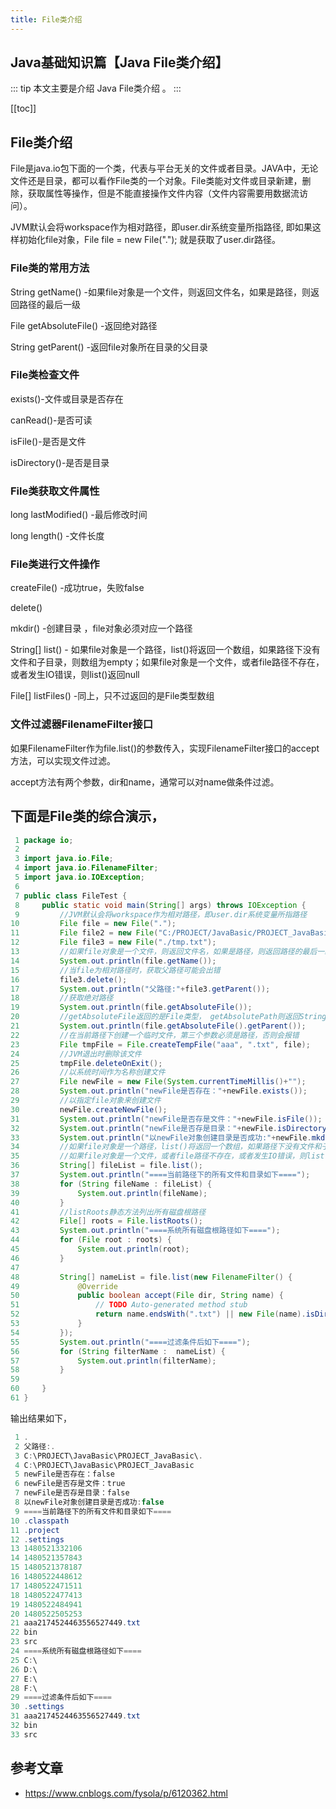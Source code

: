 ```yaml
---
title: File类介绍
---
```


## Java基础知识篇【Java File类介绍】

::: tip
本文主要是介绍 Java File类介绍 。
:::

[[toc]]

## File类介绍

File是java.io包下面的一个类，代表与平台无关的文件或者目录。JAVA中，无论文件还是目录，都可以看作File类的一个对象。File类能对文件或目录新建，删除，获取属性等操作，但是不能直接操作文件内容（文件内容需要用数据流访问）。

JVM默认会将workspace作为相对路径，即user.dir系统变量所指路径, 即如果这样初始化file对象，File file = new File("."); 就是获取了user.dir路径。

### File类的常用方法

String getName() -如果file对象是一个文件，则返回文件名，如果是路径，则返回路径的最后一级

File getAbsoluteFile() -返回绝对路径

String getParent() -返回file对象所在目录的父目录

### File类检查文件

exists()-文件或目录是否存在

canRead()-是否可读

isFile()-是否是文件

isDirectory()-是否是目录

### File类获取文件属性

long lastModified() -最后修改时间

long length() -文件长度

### File类进行文件操作

createFile() -成功true，失败false

delete()

mkdir() -创建目录 ，file对象必须对应一个路径

String[] list() - 如果file对象是一个路径，list()将返回一个数组，如果路径下没有文件和子目录，则数组为empty；如果file对象是一个文件，或者file路径不存在，或者发生IO错误，则list()返回null

File[] listFiles() -同上，只不过返回的是File类型数组

### 文件过滤器FilenameFilter接口

如果FilenameFilter作为file.list()的参数传入，实现FilenameFilter接口的accept方法，可以实现文件过滤。

accept方法有两个参数，dir和name，通常可以对name做条件过滤。

 

## 下面是File类的综合演示，



``` java
 1 package io;
 2 
 3 import java.io.File;
 4 import java.io.FilenameFilter;
 5 import java.io.IOException;
 6 
 7 public class FileTest {
 8     public static void main(String[] args) throws IOException {
 9         //JVM默认会将workspace作为相对路径，即user.dir系统变量所指路径
10         File file = new File(".");
11         File file2 = new File("C:/PROJECT/JavaBasic/PROJECT_JavaBasic/tmp.txt");
12         File file3 = new File("./tmp.txt");
13         //如果file对象是一个文件，则返回文件名，如果是路径，则返回路径的最后一级
14         System.out.println(file.getName());
15         //当file为相对路径时，获取父路径可能会出错
16         file3.delete();
17         System.out.println("父路径:"+file3.getParent());
18         //获取绝对路径 
19         System.out.println(file.getAbsoluteFile());
20         //getAbsoluteFile返回的是File类型， getAbsolutePath则返回String类型
21         System.out.println(file.getAbsoluteFile().getParent());
22         //在当前路径下创建一个临时文件，第三个参数必须是路径，否则会报错
23         File tmpFile = File.createTempFile("aaa", ".txt", file);
24         //JVM退出时删除该文件
25         tmpFile.deleteOnExit();
26         //以系统时间作为名称创建文件
27         File newFile = new File(System.currentTimeMillis()+"");
28         System.out.println("newFile是否存在："+newFile.exists());
29         //以指定file对象来创建文件
30         newFile.createNewFile();
31         System.out.println("newFile是否存是文件："+newFile.isFile());
32         System.out.println("newFile是否存是目录："+newFile.isDirectory());
33         System.out.println("以newFile对象创建目录是否成功:"+newFile.mkdir());
34         //如果file对象是一个路径，list()将返回一个数组，如果路径下没有文件和子目录，则数组为empty
35         //如果file对象是一个文件，或者file路径不存在，或者发生IO错误，则list()返回null
36         String[] fileList = file.list();
37         System.out.println("====当前路径下的所有文件和目录如下====");
38         for (String fileName : fileList) {
39             System.out.println(fileName);
40         }
41         //listRoots静态方法列出所有磁盘根路径
42         File[] roots = File.listRoots();
43         System.out.println("====系统所有磁盘根路径如下====");
44         for (File root : roots) {
45             System.out.println(root);
46         }    
47         
48         String[] nameList = file.list(new FilenameFilter() {
49             @Override
50             public boolean accept(File dir, String name) {
51                 // TODO Auto-generated method stub
52                 return name.endsWith(".txt") || new File(name).isDirectory();
53             }
54         });
55         System.out.println("====过滤条件后如下====");
56         for (String filterName :  nameList) {
57             System.out.println(filterName);
58         }
59         
60     }
61 }
```



输出结果如下，



``` java
 1 .
 2 父路径:.
 3 C:\PROJECT\JavaBasic\PROJECT_JavaBasic\.
 4 C:\PROJECT\JavaBasic\PROJECT_JavaBasic
 5 newFile是否存在：false
 6 newFile是否存是文件：true
 7 newFile是否存是目录：false
 8 以newFile对象创建目录是否成功:false
 9 ====当前路径下的所有文件和目录如下====
10 .classpath
11 .project
12 .settings
13 1480521332106
14 1480521357843
15 1480521378187
16 1480522448612
17 1480522471511
18 1480522477413
19 1480522484941
20 1480522505253
21 aaa2174524463556527449.txt
22 bin
23 src
24 ====系统所有磁盘根路径如下====
25 C:\
26 D:\
27 E:\
28 F:\
29 ====过滤条件后如下====
30 .settings
31 aaa2174524463556527449.txt
32 bin
33 src
```




## 参考文章
* https://www.cnblogs.com/fysola/p/6120362.html